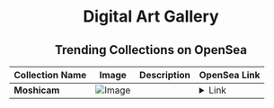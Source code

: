 <div align="center">

# Digital Art Gallery

## Trending Collections on OpenSea

| Collection Name                       | Image                                                                                     | Description                       | OpenSea Link                                                                                          |
|---------------------------------------|-------------------------------------------------------------------------------------------|-----------------------------------|--------------------------------------------------------------------------------------------------------|
| **Moshicam** | ![Image](https://i.seadn.io/s/raw/files/da792f6a9d898eacebf13442ba3fe8fa.png?w=500&auto=format?w=200&auto=format) |  | <details><summary>Link</summary>[Moshicam](https://opensea.io/collection/moshicam-2107)</details> |

</div>